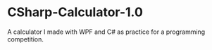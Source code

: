 # CSharp-Calculator-1.0
A calculator I made with WPF and C# as practice for a programming competition.
